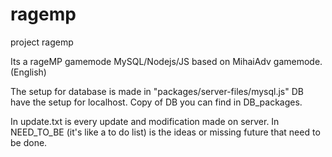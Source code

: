 # ragemp
project ragemp

Its a rageMP gamemode MySQL/Nodejs/JS based on MihaiAdv gamemode. (English)

The setup for database is made in "packages/server-files/mysql.js"
DB have the setup for localhost. Copy of DB you can find in DB_packages.

In update.txt is every update and modification made on server.
In NEED_TO_BE (it's like a to do list) is the ideas or missing future that need to be done.